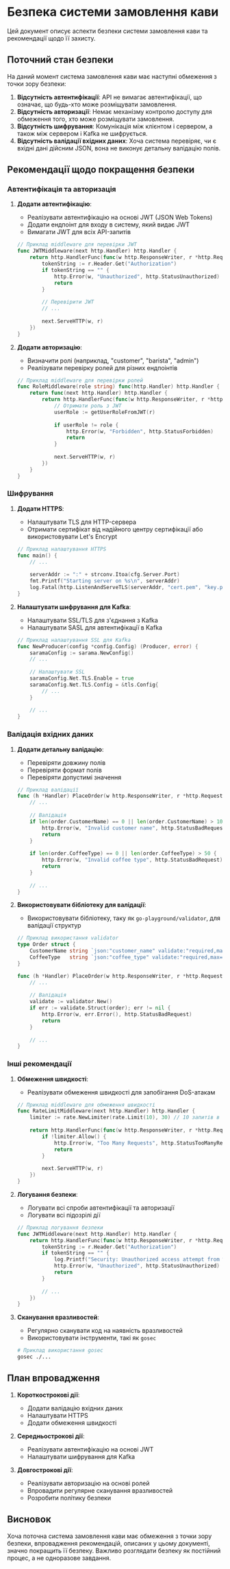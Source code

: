 # Безпека системи замовлення кави

Цей документ описує аспекти безпеки системи замовлення кави та рекомендації щодо її захисту.

## Поточний стан безпеки

На даний момент система замовлення кави має наступні обмеження з точки зору безпеки:

1. **Відсутність автентифікації**: API не вимагає автентифікації, що означає, що будь-хто може розміщувати замовлення.
2. **Відсутність авторизації**: Немає механізму контролю доступу для обмеження того, хто може розміщувати замовлення.
3. **Відсутність шифрування**: Комунікація між клієнтом і сервером, а також між сервером і Kafka не шифрується.
4. **Відсутність валідації вхідних даних**: Хоча система перевіряє, чи є вхідні дані дійсним JSON, вона не виконує детальну валідацію полів.

## Рекомендації щодо покращення безпеки

### Автентифікація та авторизація

1. **Додати автентифікацію**:
   - Реалізувати автентифікацію на основі JWT (JSON Web Tokens)
   - Додати ендпоінт для входу в систему, який видає JWT
   - Вимагати JWT для всіх API-запитів

   ```go
   // Приклад middleware для перевірки JWT
   func JWTMiddleware(next http.Handler) http.Handler {
       return http.HandlerFunc(func(w http.ResponseWriter, r *http.Request) {
           tokenString := r.Header.Get("Authorization")
           if tokenString == "" {
               http.Error(w, "Unauthorized", http.StatusUnauthorized)
               return
           }
           
           // Перевірити JWT
           // ...
           
           next.ServeHTTP(w, r)
       })
   }
   ```

2. **Додати авторизацію**:
   - Визначити ролі (наприклад, "customer", "barista", "admin")
   - Реалізувати перевірку ролей для різних ендпоінтів

   ```go
   // Приклад middleware для перевірки ролей
   func RoleMiddleware(role string) func(http.Handler) http.Handler {
       return func(next http.Handler) http.Handler {
           return http.HandlerFunc(func(w http.ResponseWriter, r *http.Request) {
               // Отримати роль з JWT
               userRole := getUserRoleFromJWT(r)
               
               if userRole != role {
                   http.Error(w, "Forbidden", http.StatusForbidden)
                   return
               }
               
               next.ServeHTTP(w, r)
           })
       }
   }
   ```

### Шифрування

1. **Додати HTTPS**:
   - Налаштувати TLS для HTTP-сервера
   - Отримати сертифікат від надійного центру сертифікації або використовувати Let's Encrypt

   ```go
   // Приклад налаштування HTTPS
   func main() {
       // ...
       
       serverAddr := ":" + strconv.Itoa(cfg.Server.Port)
       fmt.Printf("Starting server on %s\n", serverAddr)
       log.Fatal(http.ListenAndServeTLS(serverAddr, "cert.pem", "key.pem", handler))
   }
   ```

2. **Налаштувати шифрування для Kafka**:
   - Налаштувати SSL/TLS для з'єднання з Kafka
   - Налаштувати SASL для автентифікації в Kafka

   ```go
   // Приклад налаштування SSL для Kafka
   func NewProducer(config *config.Config) (Producer, error) {
       saramaConfig := sarama.NewConfig()
       // ...
       
       // Налаштувати SSL
       saramaConfig.Net.TLS.Enable = true
       saramaConfig.Net.TLS.Config = &tls.Config{
           // ...
       }
       
       // ...
   }
   ```

### Валідація вхідних даних

1. **Додати детальну валідацію**:
   - Перевіряти довжину полів
   - Перевіряти формат полів
   - Перевіряти допустимі значення

   ```go
   // Приклад валідації
   func (h *Handler) PlaceOrder(w http.ResponseWriter, r *http.Request) {
       // ...
       
       // Валідація
       if len(order.CustomerName) == 0 || len(order.CustomerName) > 100 {
           http.Error(w, "Invalid customer name", http.StatusBadRequest)
           return
       }
       
       if len(order.CoffeeType) == 0 || len(order.CoffeeType) > 50 {
           http.Error(w, "Invalid coffee type", http.StatusBadRequest)
           return
       }
       
       // ...
   }
   ```

2. **Використовувати бібліотеку для валідації**:
   - Використовувати бібліотеку, таку як `go-playground/validator`, для валідації структур

   ```go
   // Приклад використання validator
   type Order struct {
       CustomerName string `json:"customer_name" validate:"required,max=100"`
       CoffeeType   string `json:"coffee_type" validate:"required,max=50"`
   }
   
   func (h *Handler) PlaceOrder(w http.ResponseWriter, r *http.Request) {
       // ...
       
       // Валідація
       validate := validator.New()
       if err := validate.Struct(order); err != nil {
           http.Error(w, err.Error(), http.StatusBadRequest)
           return
       }
       
       // ...
   }
   ```

### Інші рекомендації

1. **Обмеження швидкості**:
   - Реалізувати обмеження швидкості для запобігання DoS-атакам

   ```go
   // Приклад middleware для обмеження швидкості
   func RateLimitMiddleware(next http.Handler) http.Handler {
       limiter := rate.NewLimiter(rate.Limit(10), 30) // 10 запитів в секунду, бакет на 30 запитів
       
       return http.HandlerFunc(func(w http.ResponseWriter, r *http.Request) {
           if !limiter.Allow() {
               http.Error(w, "Too Many Requests", http.StatusTooManyRequests)
               return
           }
           
           next.ServeHTTP(w, r)
       })
   }
   ```

2. **Логування безпеки**:
   - Логувати всі спроби автентифікації та авторизації
   - Логувати всі підозрілі дії

   ```go
   // Приклад логування безпеки
   func JWTMiddleware(next http.Handler) http.Handler {
       return http.HandlerFunc(func(w http.ResponseWriter, r *http.Request) {
           tokenString := r.Header.Get("Authorization")
           if tokenString == "" {
               log.Printf("Security: Unauthorized access attempt from %s", r.RemoteAddr)
               http.Error(w, "Unauthorized", http.StatusUnauthorized)
               return
           }
           
           // ...
       })
   }
   ```

3. **Сканування вразливостей**:
   - Регулярно сканувати код на наявність вразливостей
   - Використовувати інструменти, такі як `gosec`

   ```bash
   # Приклад використання gosec
   gosec ./...
   ```

## План впровадження

1. **Короткострокові дії**:
   - Додати валідацію вхідних даних
   - Налаштувати HTTPS
   - Додати обмеження швидкості

2. **Середньострокові дії**:
   - Реалізувати автентифікацію на основі JWT
   - Налаштувати шифрування для Kafka

3. **Довгострокові дії**:
   - Реалізувати авторизацію на основі ролей
   - Впровадити регулярне сканування вразливостей
   - Розробити політику безпеки

## Висновок

Хоча поточна система замовлення кави має обмеження з точки зору безпеки, впровадження рекомендацій, описаних у цьому документі, значно покращить її безпеку. Важливо розглядати безпеку як постійний процес, а не одноразове завдання.

